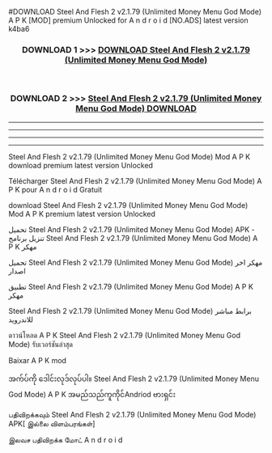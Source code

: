 #DOWNLOAD Steel And Flesh 2 v2.1.79  (Unlimited Money Menu God Mode) A P K [MOD] premium Unlocked for A n d r o i d [NO.ADS] latest version k4ba6



<div align="center">

<h3>DOWNLOAD 1 >>> <a href="https://teeasianyam.web.app?sq=Steel And Flesh 2 v2.1.79  (Unlimited Money Menu God Mode)">DOWNLOAD Steel And Flesh 2 v2.1.79  (Unlimited Money Menu God Mode) </a></h3><br>

<h3>DOWNLOAD 2 >>> <a href="https://teeasianyam.web.app?sq=Steel And Flesh 2 v2.1.79  (Unlimited Money Menu God Mode) ">Steel And Flesh 2 v2.1.79  (Unlimited Money Menu God Mode)  DOWNLOAD </a></h3>

</div>


----------------------------------------------------------

----------------------------------------------------------

----------------------------------------------------------

----------------------------------------------------------


Steel And Flesh 2 v2.1.79  (Unlimited Money Menu God Mode)  Mod A P K download premium latest version Unlocked

Télécharger Steel And Flesh 2 v2.1.79  (Unlimited Money Menu God Mode)  A P K pour A n d r o i d Gratuit

download Steel And Flesh 2 v2.1.79  (Unlimited Money Menu God Mode)  Mod A P K premium latest version Unlocked

تحميل Steel And Flesh 2 v2.1.79  (Unlimited Money Menu God Mode)  APK - تنزيل برنامج Steel And Flesh 2 v2.1.79  (Unlimited Money Menu God Mode)  A P K مهكر

تحميل Steel And Flesh 2 v2.1.79  (Unlimited Money Menu God Mode)  مهكر اخر اصدار

تطبيق Steel And Flesh 2 v2.1.79  (Unlimited Money Menu God Mode)  A P K مهكر

Steel And Flesh 2 v2.1.79  (Unlimited Money Menu God Mode)  برابط مباشر للاندرويد

ดาวน์โหลด A P K Steel And Flesh 2 v2.1.79  (Unlimited Money Menu God Mode)  รับเวอร์ชันล่าสุด

Baixar A P K mod

အက်ပ်ကို ဒေါင်းလုဒ်လုပ်ပါ။ Steel And Flesh 2 v2.1.79  (Unlimited Money Menu God Mode)  A P K အမည်သည်ကူကိုင်Andriod ဗားရှင်း

பதிவிறக்கவும் Steel And Flesh 2 v2.1.79  (Unlimited Money Menu God Mode)  APK[ இல்லை விளம்பரங்கள்] 
 
இலவச பதிவிறக்க மோட் A n d r o i d



